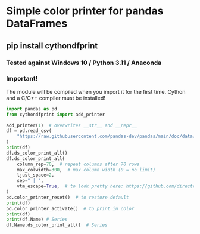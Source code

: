 # Simple color printer for pandas DataFrames

## pip install cythondfprint

### Tested against Windows 10 / Python 3.11 / Anaconda 

### Important!

The module will be compiled when you import it for the first time. Cython and a C/C++ compiler must be installed!

```python
import pandas as pd
from cythondfprint import add_printer

add_printer(1)  # overwrites __str__ and __repr__
df = pd.read_csv(
    "https://raw.githubusercontent.com/pandas-dev/pandas/main/doc/data/titanic.csv"
)
print(df)
df.ds_color_print_all()
df.ds_color_print_all(
    column_rep=70,  # repeat columns after 70 rows
    max_colwidth=300,  # max column width (0 = no limit)
    ljust_space=2,
    sep=" | ",
    vtm_escape=True,  # to look pretty here: https://github.com/directvt/vtm
)
pd.color_printer_reset()  # to restore default
print(df)
pd.color_printer_activate()  # to print in color
print(df)
print(df.Name) # Series
df.Name.ds_color_print_all()  # Series
```